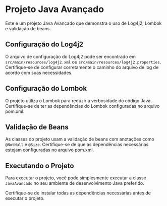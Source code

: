 # Projeto Java Avançado

Este é um projeto Java Avançado que demonstra o uso de Log4j2, Lombok e validação de beans.

## Configuração do Log4j2

O arquivo de configuração do Log4j2 pode ser encontrado em `src/main/resources/log4j2.xml` ou `src/main/resources/log4j2.properties`. Certifique-se de configurar corretamente o caminho do arquivo de log de acordo com suas necessidades.

## Configuração do Lombok

O projeto utiliza o Lombok para reduzir a verbosidade do código Java. Certifique-se de ter as dependências do Lombok configuradas no arquivo pom.xml.

## Validação de Beans

As classes do projeto usam a validação de beans com anotações como `@NotNull` e `@Size`. Certifique-se de que as dependências necessárias estejam configuradas no arquivo pom.xml.

## Executando o Projeto

Para executar o projeto, você pode simplesmente executar a classe `JavaAvancado` no seu ambiente de desenvolvimento Java preferido.

Certifique-se de instalar todas as dependências necessárias antes de executar o projeto.


